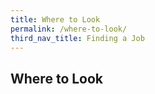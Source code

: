 ```yaml
---
title: Where to Look
permalink: /where-to-look/
third_nav_title: Finding a Job
---
```



## Where to Look
